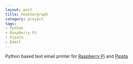 ```yaml
---
layout: post
title: heathergraph
category: project
tags:
- Python
- Raspberry Pi
- Pipsta
- Email
---
```

Python based text email printer for [Raspberry Pi](https://www.raspberrypi.org/) and [Pipsta](http://www.pipsta.co.uk/)
